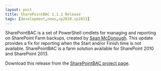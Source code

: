 ```yaml
---
layout: post
title: SharePointBAC 1.1.1 Release
tags: [development,news,sp2010.sp2013]
---
```


SharePointBAC is a set of PowerShell cmdlets for managing and reporting on SharePoint Farm backups, created by [Sean McDonough](https://sharepointinterface.com/). This update provides a fix for reporting when the Start and/or Finish time is not available. SharePointBAC is a farm solution available for SharePoint 2010 and SharePoint 2013.

Download this release from the [SharePointBAC project page](https://sharepointbac.codeplex.com/).